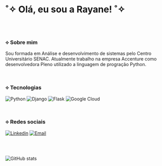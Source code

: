 


#   ˚✧ Olá, eu sou a Rayane! ˚✧

<br>
<br>

### ⟡ Sobre mim

Sou formada em Análise e desenvolvimento de sistemas pelo Centro Universitário SENAC. Atualmente trabalho na empresa Accenture como desenvolvedora Pleno utilizado a linguagem de progração Python.

<br>

### ⟡ Tecnologias

![Python](https://img.shields.io/badge/Python-7f00b2?style=for-the-badge&logo=python&logoColor=white)  ![Django](https://img.shields.io/badge/Django-7f00b2?style=for-the-badge&logo=django&logoColor=write) ![Flask](https://img.shields.io/badge/Flask-7f00b2?style=for-the-badge&logo=flask&logoColor=white) ![Google Cloud](https://img.shields.io/badge/Google_Cloud-7f00b2?style=for-the-badge&logo=google-cloud&logoColor=white)

<br>

### ⟡ Redes sociais

[![Linkedin](https://img.shields.io/badge/LinkedIn-bc4ed8?style=for-the-badge&logo=linkedin&logoColor=white)](https://www.linkedin.com/in/rayane-novaes/) [![Email](https://img.shields.io/badge/Gmail-bc4ed8?style=for-the-badge&logo=gmail&logoColor=white)](mailto:rayanenovaes25@gmail.com)

<br>
<br>

![GitHub stats](https://github-readme-stats.vercel.app/api?username=Rayane-Novaes&show_icons=true&theme=transparent&title_color=bc4ed8&icon_color=f988ff&text_color=7f00b2&border_color=f988ff)



